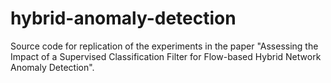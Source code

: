 # hybrid-anomaly-detection
Source code for replication of the experiments in the paper "Assessing the Impact of a Supervised Classification Filter for Flow-based Hybrid Network Anomaly Detection".

